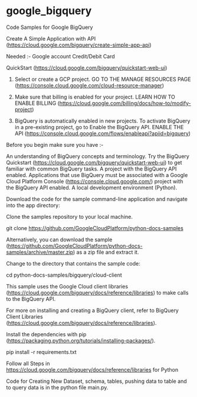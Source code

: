# google_bigquery

Code Samples for Google BigQuery

Create A Simple Application with API 
(https://cloud.google.com/bigquery/create-simple-app-api)

Needed :- 
Google account
Credit/Debit Card

QuickStart (https://cloud.google.com/bigquery/quickstart-web-ui)

1. Select or create a GCP project.
GO TO THE MANAGE RESOURCES PAGE (https://console.cloud.google.com/cloud-resource-manager)

2. Make sure that billing is enabled for your project.
LEARN HOW TO ENABLE BILLING (https://cloud.google.com/billing/docs/how-to/modify-project)

3. BigQuery is automatically enabled in new projects. To activate BigQuery in a pre-existing project, go to Enable the BigQuery API.
ENABLE THE API (https://console.cloud.google.com/flows/enableapi?apiid=bigquery)


Before you begin make sure you have :- 

An understanding of BigQuery concepts and terminology.
Try the BigQuery Quickstart (https://cloud.google.com/bigquery/quickstart-web-ui) to get familiar with common BigQuery tasks.
A project with the BigQuery API enabled.
Applications that use BigQuery must be associated with a Google Cloud Platform Console (https://console.cloud.google.com/) project with the BigQuery API enabled.
A local development environment (Python).

Download the code for the sample command-line application and navigate into the app directory:

Clone the samples repository to your local machine.

git clone https://github.com/GoogleCloudPlatform/python-docs-samples

Alternatively, you can download the sample (https://github.com/GoogleCloudPlatform/python-docs-samples/archive/master.zip) as a zip file and extract it.

Change to the directory that contains the sample code:

cd python-docs-samples/bigquery/cloud-client

This sample uses the Google Cloud client libraries (https://cloud.google.com/bigquery/docs/reference/libraries) to make calls to the BigQuery API.

For more on installing and creating a BigQuery client, refer to BigQuery Client Libraries (https://cloud.google.com/bigquery/docs/reference/libraries).

Install the dependencies with pip (https://packaging.python.org/tutorials/installing-packages/).

pip install -r requirements.txt


Follow all Steps  in https://cloud.google.com/bigquery/docs/reference/libraries for Python

Code for Creating New Dataset, schema, tables, pushing data to table and to query data is in the python file main.py.
